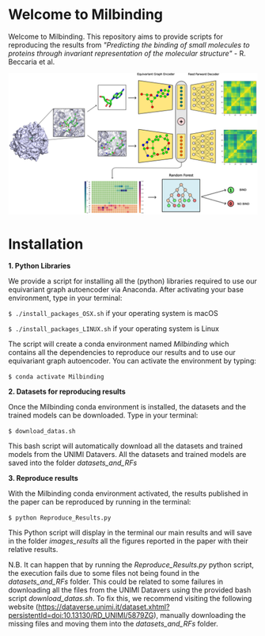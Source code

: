 # Welcome to Milbinding

Welcome to Milbinding. This repository aims to provide scripts for reproducing the results from _"Predicting the binding of small molecules to proteins through invariant representation of the molecular structure"_ - R. Beccaria et al.

![alt text](https://github.com/guidotiana/Milbinding/blob/main/pic.png?raw=true)

# Installation

**1. Python Libraries**
   
We provide a script for installing all the (python) libraries required to use our equivariant graph autoencoder via Anaconda. After activating your base environment, type in your terminal:

`$ ./install_packages_OSX.sh` if your operating system is macOS

`$ ./install_packages_LINUX.sh` if your operating system is Linux

The script will create a conda environment named *Milbinding* which contains all the dependencies to reproduce our results and to use our equivariant graph autoencoder. You can activate the environment by typing:

`$ conda activate Milbinding`


**2. Datasets for reproducing results**

Once the Milbinding conda environment is installed, the datasets and the trained models can be downloaded. Type in your terminal:

`$ download_datas.sh`

This bash script will automatically download all the datasets and trained models from the UNIMI Datavers. All the datasets and trained models are saved into the folder _datasets_and_RFs_ 

**3. Reproduce results**

With the Milbinding conda environment activated, the results published in the paper can be reproduced by running in the terminal:

`$ python Reproduce_Results.py`

This Python script will display in the terminal our main results and will save in the folder _images_results_ all the figures reported in the paper with their relative results.

N.B. It can happen that by running the _Reproduce_Results.py_ python script, the execution fails due to some files not being found in the _datasets_and_RFs_ folder. This could be related to some failures in downloading all the files from the UNIMI Datavers using the provided bash script _download_datas.sh_. To fix this, we recommend visiting the following website (https://dataverse.unimi.it/dataset.xhtml?persistentId=doi:10.13130/RD_UNIMI/5879ZG), manually downloading the missing files and moving them into the _datasets_and_RFs_ folder.

